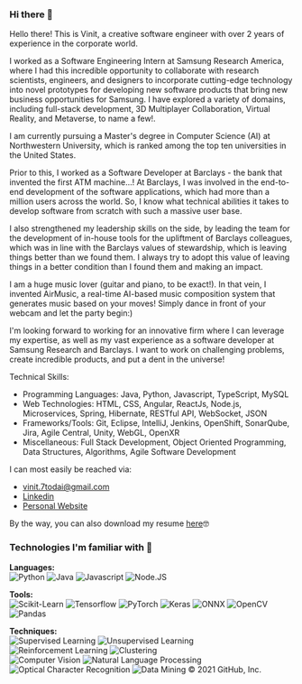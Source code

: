 ### Hi there 👋
<!--

- 🔭 I’m currently working on Machine Learning and Deep Learning solutions
- 🌱 I’m currently learning NLP, ML architecture (Kafka, Cassandra) deployment on AWS
- 👯 I’m looking to collaborate on interesting ML solutions
- 💬 Ask me about CNN / ML solutions / ML architecture / Web
- 📫 How to reach me: [LinkedIn](https://www.linkedin.com/in/vinit-todai/)
-->

Hello there!
This is Vinit, a creative software engineer with over 2 years of experience in the corporate world.

I worked as a Software Engineering Intern at Samsung Research America, where I had this incredible opportunity to collaborate with research scientists, engineers, and designers to incorporate cutting-edge technology into novel prototypes for developing new software products that bring new business opportunities for Samsung. I have explored a variety of domains, including full-stack development, 3D Multiplayer Collaboration, Virtual Reality, and Metaverse, to name a few!.

I am currently pursuing a Master's degree in Computer Science (AI) at Northwestern University, which is ranked among the top ten universities in the United States. 

Prior to this, I worked as a Software Developer at Barclays - the bank that invented the first ATM machine...! At Barclays, I was involved in the end-to-end development of the software applications, which had more than a million users across the world. So, I know what technical abilities it takes to develop software from scratch with such a massive user base.

I also strengthened my leadership skills on the side, by leading the team for the development of in-house tools for the upliftment of Barclays colleagues, which was in line with the Barclays values of stewardship, which is leaving things better than we found them. I always try to adopt this value of leaving things in a better condition than I found them and making an impact.

I am a huge music lover (guitar and piano, to be exact!). In that vein, I invented AirMusic, a real-time AI-based music composition system that generates music based on your moves! Simply dance in front of your webcam and let the party begin:)

I'm looking forward to working for an innovative firm where I can leverage my expertise, as well as my vast experience as a software developer at Samsung Research and Barclays. I want to work on challenging problems, create incredible products, and put a dent in the universe!

Technical Skills:
- Programming Languages: Java, Python, Javascript, TypeScript, MySQL
- Web Technologies: HTML, CSS, Angular, ReactJs, Node.js, Microservices, Spring, Hibernate, RESTful API, WebSocket, JSON
- Frameworks/Tools: Git, Eclipse, IntelliJ, Jenkins, OpenShift, SonarQube, Jira, Agile Central, Unity, WebGL, OpenXR
- Miscellaneous: Full Stack Development, Object Oriented Programming, Data Structures, Algorithms, Agile Software Development	

I can most easily be reached via:

 - vinit.7todai@gmail.com  
 - [Linkedin](https://www.linkedin.com/in/vinit-todai)
 - [Personal Website](https://vinit-2997.github.io/)

By the way, you can also download my resume [here](https://vinit-2997.github.io/static/media/Vinit_Todai_Resume_Northwestern.b5ae0fae.pdf)🤓

### Technologies I'm familiar with 🔬

**Languages:**  
![Python](https://img.shields.io/badge/Python-3776AB?style=for-the-badge&logo=python&logoColor=white) ![Java](https://img.shields.io/badge/Java-ED8B00?style=for-the-badge&logo=java&logoColor=white) ![Javascript](https://img.shields.io/badge/JavaScript-F7DF1E?style=for-the-badge&logo=javascript&logoColor=black) ![Node.JS](https://img.shields.io/badge/Node.js-43853D?style=for-the-badge&logo=node.js&logoColor=white)

**Tools:**  
![Scikit-Learn](https://img.shields.io/badge/Scikit--Learn-F7931E?style=for-the-badge&logo=scikit-learn&logoColor=white)  ![Tensorflow](https://img.shields.io/badge/Tensorflow-FF6F00?style=for-the-badge&logo=tensorflow&logoColor=white) ![PyTorch](https://img.shields.io/badge/PyTorch-EE4C2C?style=for-the-badge&logo=pytorch&logoColor=white) ![Keras](https://img.shields.io/badge/Keras-D00000?style=for-the-badge&logo=keras&logoColor=white) ![ONNX](https://img.shields.io/badge/Onnx-005CED?style=for-the-badge&logo=onnx&logoColor=white) ![OpenCV](https://img.shields.io/badge/OpenCV-5C3EE8?style=for-the-badge&logo=opencv&logoColor=white)  ![Pandas](https://img.shields.io/badge/Pandas-150458?style=for-the-badge&logo=pandas&logoColor=white)

**Techniques:**  
![Supervised Learning](https://img.shields.io/badge/Supervised%20Learning-7400B8?style=for-the-badge&logoColor=white) ![Unsupervised Learning](https://img.shields.io/badge/Unsupervised%20Learning-6930C3?style=for-the-badge&logoColor=white) ![Reinforcement Learning](https://img.shields.io/badge/Reinforcement%20Learning-5E60CE?style=for-the-badge&logoColor=white) ![Clustering](https://img.shields.io/badge/Clustering-5390D9?style=for-the-badge&logoColor=white)  
![Computer Vision](https://img.shields.io/badge/Computer%20vision-4EA8DE?style=for-the-badge&logoColor=white) ![Natural Language Processing](https://img.shields.io/badge/Natural%20language%20processing-48BFE3?style=for-the-badge&logoColor=white) ![Optical Character Recognition](https://img.shields.io/badge/Optical%20Character%20Recognition-56CFE1?style=for-the-badge&logoColor=white) ![Data Mining](https://img.shields.io/badge/Data%20mining-64DFDF?style=for-the-badge&logoColor=white)
© 2021 GitHub, Inc.

<!--
**vinit-2997/vinit-2997** is a ✨ _special_ ✨ repository because its `README.md` (this file) appears on your GitHub profile.

Here are some ideas to get you started:

- 🔭 I’m currently working on ...
- 🌱 I’m currently learning ...
- 👯 I’m looking to collaborate on ...
- 🤔 I’m looking for help with ...
- 💬 Ask me about ...
- 📫 How to reach me: ...
- 😄 Pronouns: ...
- ⚡ Fun fact: ...
-->

